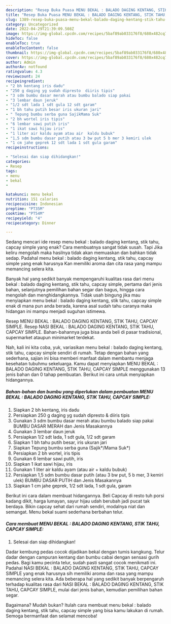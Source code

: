 ```yaml
---
description: "Resep Buka Puasa MENU BEKAL : BALADO DAGING KENTANG, STIK TAHU, CAPCAY SIMPLE yang Sempurna"
title: "Resep Buka Puasa MENU BEKAL : BALADO DAGING KENTANG, STIK TAHU, CAPCAY SIMPLE yang Sempurna"
slug: 1389-resep-buka-puasa-menu-bekal-balado-daging-kentang-stik-tahu-capcay-simple-yang-sempurna
category: Uncategorized
date: 2022-04-29T21:39:09.508Z
image: https://img-global.cpcdn.com/recipes/5baf89ab033176f8/680x482cq70/menu-bekal-balado-daging-kentang-stik-tahu-capcay-simple-foto-resep-utama.jpg
hideToc: false
enableToc: true
enableTocContent: false
thumbnail: https://img-global.cpcdn.com/recipes/5baf89ab033176f8/680x482cq70/menu-bekal-balado-daging-kentang-stik-tahu-capcay-simple-foto-resep-utama.jpg
cover: https://img-global.cpcdn.com/recipes/5baf89ab033176f8/680x482cq70/menu-bekal-balado-daging-kentang-stik-tahu-capcay-simple-foto-resep-utama.jpg
author: Admin
authorAv: notfound
ratingvalue: 4.3
reviewcount: 24
recipeingredient:
- "2 bh kentang iris dadu"
- "250 g daging yg sudah dipresto  diiris tipis"
- "3 sdm bumbu dasar merah atau bumbu balado siap pakai                      BUMBU DASAR MERAH dan Jenis Masakannya"
- "3 lembar daun jeruk"
- "1/2 sdt lada 1 sdt gula 12 sdt garam"
- "1 bh tahu putih besar iris ukuran jari"
- " Tepung bumbu serba guna SajikMama Suk"
- "2 bh wortel iris tipis"
- "6 lembar sawi putih iris"
- "1 ikat sawi hijau iris"
- "1 liter air kaldu ayam atau air  kaldu bubuk"
- "1,5 sdm bumbu dasar putih atau 3 bw put 5 b mer 3 kemiri ulek                      BUMBU DASAR PUTIH dan Jenis Masakannya"
- "1 cm jahe geprek 12 sdt lada 1 sdt gula garam"
recipeinstructions:

- "Selesai dan siap dihidangkan!"
categories:
- Resep
tags:
- menu
- bekal
- 

katakunci: menu bekal  
nutrition: 151 calories
recipecuisine: Indonesian
preptime: "PT35M"
cooktime: "PT54M"
recipeyield: "4"
recipecategory: Dinner

---
```



Sedang mencari ide resep menu bekal : balado daging kentang, stik tahu, capcay simple yang enak? Cara membuatnya sangat tidak susah. Tapi Jika keliru mengolah maka hasilnya tidak akan memuaskan dan bahkan tidak sedap. Padahal menu bekal : balado daging kentang, stik tahu, capcay simple yang enak harusnya Kan memiliki aroma dan cita rasa yang mampu memancing selera kita.


Banyak hal yang sedikit banyak mempengaruhi kualitas rasa dari menu bekal : balado daging kentang, stik tahu, capcay simple, pertama dari jenis bahan, selanjutnya pemilihan bahan segar dan bagus, hingga cara mengolah dan menghidangkannya. Tidak usah bingung jika mau menyiapkan menu bekal : balado daging kentang, stik tahu, capcay simple enak di mana pun anda berada, karena asal sudah tahu caranya maka hidangan ini mampu menjadi suguhan istimewa.

Resep MENU BEKAL : BALADO DAGING KENTANG, STIK TAHU, CAPCAY SIMPLE. Resep NASI BEKAL : BALADO DAGING KENTANG, STIK TAHU, CAPCAY SIMPLE. Bahan-bahannya juga bisa anda beli di pasar tradisional, supermarket ataupun minimarket terdekat.


Nah, kali ini kita coba, yuk, variasikan menu bekal : balado daging kentang, stik tahu, capcay simple sendiri di rumah. Tetap dengan bahan yang sederhana, sajian ini bisa memberi manfaat dalam membantu menjaga kesehatan tubuhmu sekeluarga. Kamu dapat menyiapkan MENU BEKAL : BALADO DAGING KENTANG, STIK TAHU, CAPCAY SIMPLE menggunakan 13 jenis bahan dan 0 tahap pembuatan. Berikut ini cara untuk menyiapkan hidangannya.

<!--inarticleads1-->

##### Bahan-bahan dan bumbu yang diperlukan dalam pembuatan MENU BEKAL : BALADO DAGING KENTANG, STIK TAHU, CAPCAY SIMPLE:

1. Siapkan 2 bh kentang, iris dadu
1. Persiapkan 250 g daging yg sudah dipresto &amp; diiris tipis
1. Gunakan 3 sdm bumbu dasar merah atau bumbu balado siap pakai                      BUMBU DASAR MERAH dan Jenis Masakannya
1. Gunakan 3 lembar daun jeruk
1. Persiapkan 1/2 sdt lada, 1 sdt gula, 1/2 sdt garam
1. Siapkan 1 bh tahu putih besar, iris ukuran jari
1. Siapkan  Tepung bumbu serba guna (Sajik*/Mama Suk*)
1. Persiapkan 2 bh wortel, iris tipis
1. Gunakan 6 lembar sawi putih, iris
1. Siapkan 1 ikat sawi hijau, iris
1. Gunakan 1 liter air kaldu ayam (atau air + kaldu bubuk)
1. Persiapkan 1,5 sdm bumbu dasar putih (atau 3 bw put, 5 b mer, 3 kemiri ulek)                      BUMBU DASAR PUTIH dan Jenis Masakannya
1. Siapkan 1 cm jahe geprek, 1/2 sdt lada, 1 sdt gula, garam


Berikut ini cara dalam membuat hidangannya. Beli Capcay di resto tuh porsi kadang dikit, harga lumayan, sayur hijau udah berubah jadi pucat tak berdaya. Bikin capcay sehat dari rumah sendiri, modalnya niat dan semangat. Menu bekal suami sederhana berbahan telur. 

<!--inarticleads2-->

##### Cara membuat MENU BEKAL : BALADO DAGING KENTANG, STIK TAHU, CAPCAY SIMPLE:


1. Selesai dan siap dihidangkan!

Dadar kembung pedas cocok dijadikan bekal dengan tumis kangkung. Telur dadar dengan campuran kentang dan bumbu cabai dengan sensasi gurih pedas. Bagi kamu pecinta telur, sudah pasti sangat cocok menikmati ini. Padahal NASI BEKAL : BALADO DAGING KENTANG, STIK TAHU, CAPCAY SIMPLE yang enak harusnya sih memiliki aroma dan rasa yang mampu memancing selera kita. Ada beberapa hal yang sedikit banyak berpengaruh terhadap kualitas rasa dari NASI BEKAL : BALADO DAGING KENTANG, STIK TAHU, CAPCAY SIMPLE, mulai dari jenis bahan, kemudian pemilihan bahan segar. 

Bagaimana? Mudah bukan? Itulah cara membuat menu bekal : balado daging kentang, stik tahu, capcay simple yang bisa kamu lakukan di rumah. Semoga bermanfaat dan selamat mencoba!
